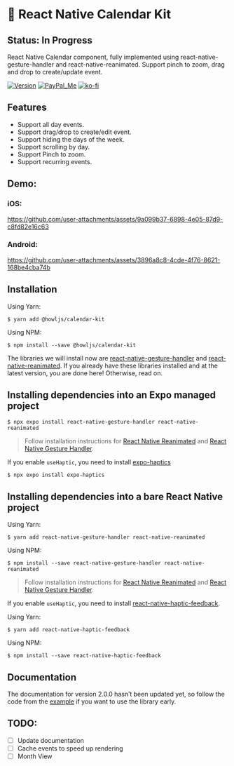 # 📅 React Native Calendar Kit

## Status: In Progress

React Native Calendar component, fully implemented using react-native-gesture-handler and react-native-reanimated. Support pinch to zoom, drag and drop to create/update event.

[![Version][npm-shield]][npm-link]
[![PayPal_Me][paypal-me-shield]][paypal-me]
[![ko-fi][ko-fi-shield]][ko-fi-profile]

## Features
- Support all day events.
- Support drag/drop to create/edit event.
- Support hiding the days of the week.
- Support scrolling by day.
- Support Pinch to zoom.
- Support recurring events.

## Demo:
### iOS:

https://github.com/user-attachments/assets/9a099b37-6898-4e05-87d9-c8fd82e16c63

### Android:

https://github.com/user-attachments/assets/3896a8c8-4cde-4f76-8621-168be4cba74b

## Installation

Using Yarn:

```
$ yarn add @howljs/calendar-kit
```

Using NPM:

```
$ npm install --save @howljs/calendar-kit
```

The libraries we will install now are [react-native-gesture-handler](https://docs.swmansion.com/react-native-gesture-handler/) and [react-native-reanimated](https://docs.swmansion.com/react-native-reanimated/). If you already have these libraries installed and at the latest version, you are done here! Otherwise, read on.

## Installing dependencies into an Expo managed project

```
$ npx expo install react-native-gesture-handler react-native-reanimated
```

> Follow installation instructions for [React Native Reanimated](https://docs.expo.dev/versions/latest/sdk/reanimated/) and [React Native Gesture Handler](https://docs.expo.dev/versions/latest/sdk/gesture-handler/).


If you enable `useHaptic`, you need to install [expo-haptics](https://docs.expo.dev/versions/latest/sdk/haptics/)

```
$ npx expo install expo-haptics
```

## Installing dependencies into a bare React Native project

Using Yarn:

```
$ yarn add react-native-gesture-handler react-native-reanimated
```

Using NPM:

```
$ npm install --save react-native-gesture-handler react-native-reanimated
```

> Follow installation instructions for [React Native Reanimated](https://docs.swmansion.com/react-native-reanimated/docs/fundamentals/installation) and [React Native Gesture Handler](https://docs.swmansion.com/react-native-gesture-handler/docs/installation).

If you enable `useHaptic`, you need to install [react-native-haptic-feedback](https://github.com/mkuczera/react-native-haptic-feedback).

Using Yarn:

```
$ yarn add react-native-haptic-feedback
```

Using NPM:

```
$ npm install --save react-native-haptic-feedback
```

## Documentation

The documentation for version 2.0.0 hasn’t been updated yet, so follow the code from the [example](https://github.com/howljs/react-native-calendar-kit) if you want to use the library early.

## TODO:
- [ ] Update documentation
- [ ] Cache events to speed up rendering
- [ ] Month View

[npm-shield]: https://img.shields.io/npm/v/@howljs/calendar-kit
[ko-fi-shield]: https://img.shields.io/static/v1.svg?label=%20&message=ko-fi&logo=ko-fi&color=13C3FF
[paypal-me-shield]: https://img.shields.io/static/v1.svg?label=%20&message=PayPal.Me&logo=paypal
[paypal-me]: https://www.paypal.me/j2teamlh
[ko-fi-profile]: https://ko-fi.com/W7W6G75FH
[npm-link]: https://www.npmjs.com/package/@howljs/calendar-kit
